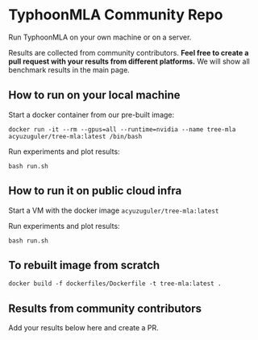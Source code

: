 
# TyphoonMLA Community Repo

Run TyphoonMLA on your own machine or on a server.

Results are collected from community contributors. **Feel free to create a pull request with your results from different platforms.** We will show all benchmark results in the main page.

## How to run on your local machine

Start a docker container from our pre-built image:
```
docker run -it --rm --gpus=all --runtime=nvidia --name tree-mla acyuzuguler/tree-mla:latest /bin/bash
```

Run experiments and plot results:
```
bash run.sh
```

## How to run it on public cloud infra

Start a VM with the docker image `acyuzuguler/tree-mla:latest`

Run experiments and plot results:
```
bash run.sh
```

## To rebuilt image from scratch

```
docker build -f dockerfiles/Dockerfile -t tree-mla:latest .
```


## Results from community contributors

Add your results below here and create a PR.